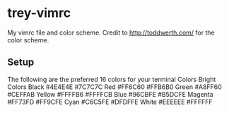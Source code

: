 trey-vimrc
==========

My vimrc file and color scheme. Credit to http://toddwerth.com/ for the color scheme.

Setup
-----

The following are the preferred 16 colors for your terminal
           Colors      Bright Colors
 Black     #4E4E4E     #7C7C7C
 Red       #FF6C60     #FFB6B0
 Green     #A8FF60     #CEFFAB
 Yellow    #FFFFB6     #FFFFCB
 Blue      #96CBFE     #B5DCFE
 Magenta   #FF73FD     #FF9CFE
 Cyan      #C6C5FE     #DFDFFE
 White     #EEEEEE     #FFFFFF
